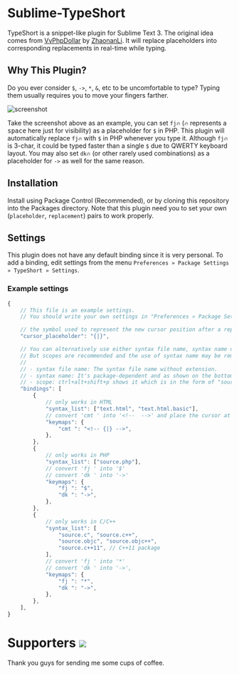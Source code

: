 # Sublime-TypeShort

TypeShort is a snippet-like plugin for Sublime Text 3.
The original idea comes from [VvPhpDollar](https://github.com/ZhaonanLi/VvPhpDollar)
by [ZhaonanLi](https://github.com/ZhaonanLi).
It will replace placeholders into corresponding replacements in real-time while typing.


## Why This Plugin?

Do you ever consider `$`, `->`, `*`, `&`, etc to be uncomfortable to type?
Typing them usually requires you to move your fingers farther.

![screenshot](https://raw.githubusercontent.com/jfcherng/sublime-TypeShort/gh-pages/images/screenshot.gif)

Take the screenshot above as an example, you can set `fj🔥` 
(`🔥` represents a <kbd>space</kbd> here just for visibility) as a placeholder for `$` in PHP.
This plugin will automatically replace `fj🔥` with `$` in PHP whenever you type it.
Although `fj🔥` is 3-char, it could be typed faster than a single `$` due to QWERTY keyboard layout.
You may also set `dk🔥` (or other rarely used combinations) as a placeholder for `->` as well for the same reason.


## Installation

Install using Package Control (Recommended), or by cloning this repository into the Packages directory.
Note that this plugin need you to set your own (`placeholder`, `replacement`) pairs to work properly.


## Settings

This plugin does not have any default binding since it is very personal.
To add a binding, edit settings from the menu `Preferences » Package Settings » TypeShort » Settings`.


### Example settings

```javascript
{
    // This file is an example settings.
    // You should write your own settings in "Preferences » Package Settings » TypeShort » Settings - User"

    // the symbol used to represent the new cursor position after a replacement
    "cursor_placeholder": "{|}",

    // You can alternatively use either syntax file name, syntax name or scopes in the "syntax_list".
    // But scopes are recommended and the use of syntax name may be removed in the future.
    //
    // - syntax file name: The syntax file name without extension.
    // - syntax name: It's package-dependent and as shown on the bottom-right corner of your ST windows.
    // - scope: ctrl+alt+shift+p shows it which is in the form of "source.xxx/text.xxx".
    "bindings": [
        {
            // only works in HTML
            "syntax_list": ["text.html", "text.html.basic"],
            // convert 'cmt ' into '<!--  -->' and place the cursor at its mid
            "keymaps": {
                "cmt ": "<!-- {|} -->",
            },
        },
        {
            // only works in PHP
            "syntax_list": ["source.php"],
            // convert 'fj ' into '$'
            // convert 'dk ' into '->'
            "keymaps": {
                "fj ": "$",
                "dk ": "->",
            },
        },
        {
            // only works in C/C++
            "syntax_list": [
                "source.c", "source.c++",
                "source.objc", "source.objc++",
                "source.c++11", // C++11 package
            ],
            // convert 'fj ' into '*'
            // convert 'dk ' into '->',
            "keymaps": {
                "fj ": "*",
                "dk ": "->",
            },
        },
    ],
}
```


Supporters <a href="https://www.paypal.com/cgi-bin/webscr?cmd=_s-xclick&hosted_button_id=ATXYY9Y78EQ3Y" target="_blank"><img src="https://www.paypalobjects.com/en_US/i/btn/btn_donate_LG.gif" /></a>
==========

Thank you guys for sending me some cups of coffee.
